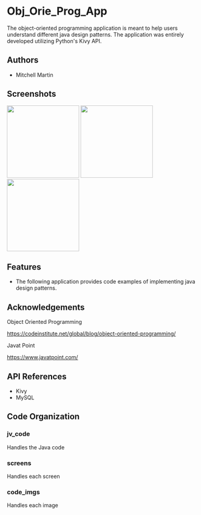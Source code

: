 # Obj_Orie_Prog_App

The object-oriented programming application
is meant to help users understand different
java design patterns. The application was entirely
developed utilizing Python's Kivy API.


## Authors
- Mitchell Martin
## Screenshots

<p float="left">
   <img src="https://i.postimg.cc/W1w9625W/dp.png" width="190" />
   <img src="https://i.postimg.cc/J7s2VCh0/dp-1.png" width="190" />
   <img src="https://i.postimg.cc/63jLbqZc/prototype.png" width="190" />
</p>

## Features

- The following application provides code examples of implementing java design patterns.


## Acknowledgements

Object Oriented Programming

https://codeinstitute.net/global/blog/object-oriented-programming/

Javat Point

https://www.javatpoint.com/
## API References

- Kivy
- MySQL

## Code Organization

### jv_code
Handles the Java code
### screens
Handles each screen
### code_imgs
Handles each image

